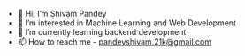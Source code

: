 - 👋 Hi, I’m Shivam Pandey
- 👀 I’m interested in Machine Learning and Web Development
- 🌱 I’m currently learning backend development
- 📫 How to reach me - pandeyshivam.21k@gmail.com

<!---
shivam21k/shivam21k is a ✨ special ✨ repository because its `README.md` (this file) appears on your GitHub profile.
You can click the Preview link to take a look at your changes.
--->
